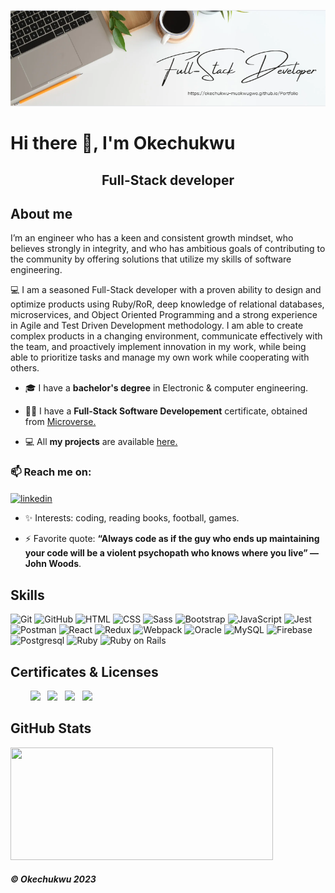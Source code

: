 ![banner](https://github.com/Okechukwu-muokwugwo/Okechukwu-muokwugwo/blob/main/banner-2.PNG)

<h1>Hi there 👋, I'm Okechukwu</h1>
<h2 align="center">Full-Stack developer</h2>

## About me

I’m an engineer who has a keen and consistent growth mindset, who believes strongly in integrity, and who has ambitious goals of contributing to the community by offering solutions that utilize my skills of software engineering.

💻 I am a seasoned Full-Stack developer with a proven ability to design and optimize products using Ruby/RoR, deep knowledge of relational databases, microservices, and Object Oriented Programming and a strong experience in Agile and Test Driven Development methodology. I am able to create complex products in a changing environment, communicate effectively with the team, and proactively implement innovation in my work, while being able to prioritize tasks and manage my own work while cooperating with others.

- 🎓 I have a **bachelor's degree** in Electronic & computer engineering.

- 👩‍💻 I have a **Full-Stack Software Developement** certificate, obtained from [Microverse.](https://github.com/microverseinc)

- 💻 All **my projects** are available [here.](https://github.com/Okechukwu-muokwugwo?tab=repositories)

### 📫 Reach me on:
<p align="left">
<a href="https://www.linkedin.com/in/okeimuokwugwo/" target="_blank"><img align="center" src="https://i0.wp.com/articles.connectnigeria.com/wp-content/uploads/2022/04/Linkedin-Logo_0.png?fit=3400%2C2125&ssl=1" alt="linkedin" width="90" /></a> &nbsp;
</p>

- ✨ Interests: coding, reading books, football, games.

- ⚡ Favorite quote: **“Always code as if the guy who ends up maintaining your code will be a violent psychopath who knows where you live”
― John Woods**.

<h2 align="left">Skills</h2>
<p align="left">
<div>
	<img height="50" src="https://user-images.githubusercontent.com/25181517/117364277-fc4eb280-aebd-11eb-8769-a3583c6a2037.png" alt="Git" title="Git" />
	<img height="50" src="https://user-images.githubusercontent.com/25181517/117364276-fc4eb280-aebd-11eb-92ba-8a6ef74b7313.png" alt="GitHub" title="GitHub" />
	<img height="50" src="https://user-images.githubusercontent.com/25181517/117447535-f00a3a00-af3d-11eb-89bf-45aaf56dbaf1.png" alt="HTML" title="HTML" />
	<img height="50" src="https://user-images.githubusercontent.com/25181517/117447663-0fa16280-af3e-11eb-8677-bcf8e4f8e298.png" alt="CSS" title="CSS" />
	<img height="50" src="https://github.com/get-icon/geticon/raw/master/icons/sass.svg" alt="Sass" title="Sass" />
	<img height="50" src="https://user-images.githubusercontent.com/25181517/121402101-c89df700-c959-11eb-8b4a-bbadf9e84b30.png" alt="Bootstrap" title="Bootstrap" />
	<img height="50" src="https://user-images.githubusercontent.com/25181517/117447155-6a868a00-af3d-11eb-9cfe-245df15c9f3f.png" alt="JavaScript" title="JavaScript" />
	<img height="50" src="https://github.com/get-icon/geticon/raw/master/icons/jest.svg" alt="Jest" title="Jest" />
	<img height="50" src="https://user-images.githubusercontent.com/25181517/121302453-01a67f00-c8fa-11eb-8c86-2ee00734c9a8.png" alt="Postman" title="Postman" />
	<img height="50" src="https://github.com/get-icon/geticon/raw/master/icons/react.svg" alt="React" title="React" />
	<img height="50" src="https://github.com/get-icon/geticon/raw/master/icons/redux.svg" alt="Redux" title="Redux" />
	<img height="50" src="https://github.com/get-icon/geticon/raw/master/icons/webpack.svg" alt="Webpack" title="Webpack" />
	<img height="50" src="https://user-images.githubusercontent.com/25181517/117208736-bdedc080-adf5-11eb-912f-61c7d43705f6.png" alt="Oracle" title="Oracle" />
	<img height="50" src="https://github.com/get-icon/geticon/raw/master/icons/mysql.svg" alt="MySQL" title="MySQL" />
	<img height="50" src="https://github.com/get-icon/geticon/raw/master/icons/firebase.svg" alt="Firebase" title="Firebase" />
	<img height="50" src="https://github.com/get-icon/geticon/raw/master/icons/postgresql.svg" alt="Postgresql" title="Postgresql" />
	<img height="50" src="https://user-images.githubusercontent.com/25181517/192603745-7d34df9e-7756-4756-a539-6a61badf7a80.png" alt="Ruby" title="Ruby" />
	<img height="50" src="https://user-images.githubusercontent.com/25181517/192603748-3ac17112-3653-4257-80da-a57334b11411.png" alt="Ruby on Rails" title="Ruby on Rails" />
</div>
</p>

<h2 align="left">Certificates & Licenses</h2>
<p align="left">
  &nbsp; &nbsp; &nbsp; &nbsp; <a href="https://www.credential.net/7d6dc7c8-ca76-416a-aea5-3d8885f12089#gs.n2e7ww" target="blank"><img src="https://api.accredible.com/v1/frontend/credential_website_embed_image/badge/62773964" width="80"></a> &nbsp; <a href="https://www.credential.net/02ede1dc-b1ca-4e2d-85af-79b49f69c3a0#gs.n2gtl6" target="blank"><img src="https://api.accredible.com/v1/frontend/credential_website_embed_image/badge/60643873" width="80"></a> &nbsp; <a href="https://www.credential.net/e486c41d-76cb-48d4-9b1e-844662b8c984#gs.n2gbie" target="blank"><img src="https://api.accredible.com/v1/frontend/credential_website_embed_image/badge/58586957" width="80"></a> &nbsp;
 <a href="https://www.credential.net/9fd443c2-42d5-4612-ab15-12e9c1f31984#gs.n9y0ih" target="blank"><img src="https://api.accredible.com/v1/frontend/credential_website_embed_image/badge/66351554" width="80"></a> &nbsp;
</p>

<h2 align ="left">GitHub Stats</h2>
<div>
  <img height="180" width="420" src="https://github-readme-stats-eight-theta.vercel.app/api?username=Okechukwu-muokwugwo&show_icons=true&theme=nightowl&count_private=true"/>
</div>

  <div><h5 align="left">©️ Okechukwu 2023</h5></div>
